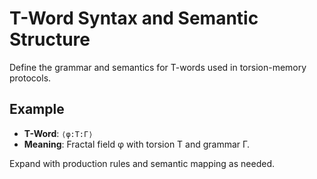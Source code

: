 # T-Word Syntax and Semantic Structure

Define the grammar and semantics for T-words used in torsion-memory protocols.

## Example

- **T-Word**: `⟨φ:T:Γ⟩`
- **Meaning**: Fractal field φ with torsion T and grammar Γ.

Expand with production rules and semantic mapping as needed.